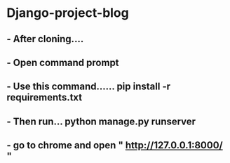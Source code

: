 # Django-project-blog


## - After cloning....
## - Open command prompt
## - Use this command...... pip install -r requirements.txt
## - Then run... python manage.py runserver

## - go to chrome and open " http://127.0.0.1:8000/ "

